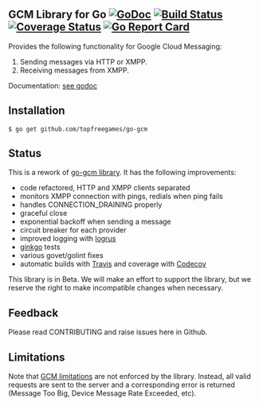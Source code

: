 GCM Library for Go [![GoDoc][godoc image]][godoc] [![Build Status][travis image]][travis] [![Coverage Status][codecov image]][codecov] [![Go Report Card][goreportcard image]][goreportcard]
--

Provides the following functionality for Google Cloud Messaging:

1. Sending messages via HTTP or XMPP.
2. Receiving messages from XMPP.

Documentation: [see godoc][godoc]

## Installation

    $ go get github.com/topfreegames/go-gcm

## Status

This is a rework of [go-gcm library](https://github.com/google/go-gcm). It has the following improvements:
* code refactored, HTTP and XMPP clients separated
* monitors XMPP connection with pings, redials when ping fails
* handles CONNECTION_DRAINING properly
* graceful close
* exponential backoff when sending a message
* circuit breaker for each provider
* improved logging with [logrus](https://github.com/sirupsen/logrus)
* [ginkgo](https://onsi.github.io/ginkgo/) tests
* various govet/golint fixes
* automatic builds with [Travis][travis] and coverage with [Codecov][codecov] 

This library is in Beta. We will make an effort to support the library, but we reserve the right to make incompatible changes when necessary.

## Feedback

Please read CONTRIBUTING and raise issues here in Github.

## Limitations

Note that [GCM limitations][gcm limitations] are not enforced by the library. Instead, all valid requests are sent to the server and a corresponding error is returned (Message Too Big, Device Message Rate Exceeded, etc).

[godoc]: https://godoc.org/github.com/topfreegames/go-gcm
[godoc image]: https://godoc.org/github.com/topfreegames/go-gcm?status.svg

[travis image]: https://travis-ci.org/topfreegames/go-gcm.svg
[travis]: https://travis-ci.org/topfreegames/go-gcm

[codecov image]: https://codecov.io/gh/topfreegames/go-gcm/branch/master/graph/badge.svg
[codecov]: https://codecov.io/gh/topfreegames/go-gcm

[tag shield image]: https://img.shields.io/github/tag/topfreegames/go-gcm.svg?maxAge=2592000

[goreportcard]: https://goreportcard.com/report/topfreegames/go-gcm
[goreportcard image]: https://goreportcard.com/badge/topfreegames/go-gcm

[gcm limitations]: https://gist.github.com/mnemonicflow/d08af1c1ea2f54f8667f
